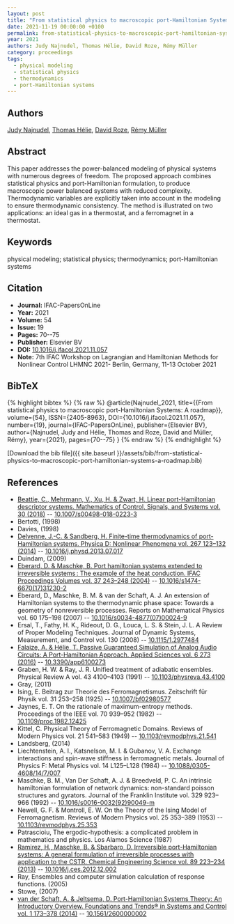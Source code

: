 ```yaml
---
layout: post
title: "From statistical physics to macroscopic port-Hamiltonian Systems: A roadmap"
date: 2021-11-19 00:00:00 +0100
permalink: from-statistical-physics-to-macroscopic-port-hamiltonian-systems-a-roadmap
year: 2021
authors: Judy Najnudel, Thomas Hélie, David Roze, Rémy Müller
category: proceedings
tags:
  - physical modeling
  - statistical physics
  - thermodynamics
  - port-Hamiltonian systems
---
```

 
## Authors
[Judy Najnudel](authors/judy-najnudel), [Thomas Hélie](authors/thomas-helie), [David Roze](authors/david-roze), [Rémy Müller](authors/remy-muller)
 
## Abstract
This paper addresses the power-balanced modeling of physical systems with numerous degrees of freedom. The proposed approach combines statistical physics and port-Hamiltonian formulation, to produce macroscopic power balanced systems with reduced complexity. Thermodynamic variables are explicitly taken into account in the modeling to ensure thermodynamic consistency. The method is illustrated on two applications: an ideal gas in a thermostat, and a ferromagnet in a thermostat.
 
## Keywords
physical modeling; statistical physics; thermodynamics; port-Hamiltonian systems
 
## Citation
- **Journal:** IFAC-PapersOnLine
- **Year:** 2021
- **Volume:** 54
- **Issue:** 19
- **Pages:** 70--75
- **Publisher:** Elsevier BV
- **DOI:** [10.1016/j.ifacol.2021.11.057](https://doi.org/10.1016/j.ifacol.2021.11.057)
- **Note:** 7th IFAC Workshop on Lagrangian and Hamiltonian Methods for Nonlinear Control LHMNC 2021- Berlin, Germany, 11-13 October 2021
 
## BibTeX
{% highlight bibtex %}
{% raw %}
@article{Najnudel_2021,
  title={{From statistical physics to macroscopic port-Hamiltonian Systems: A roadmap}},
  volume={54},
  ISSN={2405-8963},
  DOI={10.1016/j.ifacol.2021.11.057},
  number={19},
  journal={IFAC-PapersOnLine},
  publisher={Elsevier BV},
  author={Najnudel, Judy and Hélie, Thomas and Roze, David and Müller, Rémy},
  year={2021},
  pages={70--75}
}
{% endraw %}
{% endhighlight %}
 
[Download the bib file]({{ site.baseurl }}/assets/bib/from-statistical-physics-to-macroscopic-port-hamiltonian-systems-a-roadmap.bib)
 
## References
- [Beattie, C., Mehrmann, V., Xu, H. & Zwart, H. Linear port-Hamiltonian descriptor systems. Mathematics of Control, Signals, and Systems vol. 30 (2018)](linear-port-hamiltonian-descriptor-systems) -- [10.1007/s00498-018-0223-3](https://doi.org/10.1007/s00498-018-0223-3)
- Bertotti, (1998)
- Davies, (1998)
- [Delvenne, J.-C. & Sandberg, H. Finite-time thermodynamics of port-Hamiltonian systems. Physica D: Nonlinear Phenomena vol. 267 123–132 (2014)](finite-time-thermodynamics-of-port-hamiltonian-systems) -- [10.1016/j.physd.2013.07.017](https://doi.org/10.1016/j.physd.2013.07.017)
- Duindam, (2009)
- [Eberard, D. & Maschke, B. Port hamiltonian systems extended to irreversible systems : The example of the heat conduction. IFAC Proceedings Volumes vol. 37 243–248 (2004)](port-hamiltonian-systems-extended-to-irreversible-systems-the-example-of-the-heat-conduction) -- [10.1016/s1474-6670(17)31230-2](https://doi.org/10.1016/s1474-6670(17)31230-2)
- Eberard, D., Maschke, B. M. & van der Schaft, A. J. An extension of Hamiltonian systems to the thermodynamic phase space: Towards a geometry of nonreversible processes. Reports on Mathematical Physics vol. 60 175–198 (2007) -- [10.1016/s0034-4877(07)00024-9](https://doi.org/10.1016/s0034-4877(07)00024-9)
- Ersal, T., Fathy, H. K., Rideout, D. G., Louca, L. S. & Stein, J. L. A Review of Proper Modeling Techniques. Journal of Dynamic Systems, Measurement, and Control vol. 130 (2008) -- [10.1115/1.2977484](https://doi.org/10.1115/1.2977484)
- [Falaize, A. & Hélie, T. Passive Guaranteed Simulation of Analog Audio Circuits: A Port-Hamiltonian Approach. Applied Sciences vol. 6 273 (2016)](passive-guaranteed-simulation-of-analog-audio-circuits-a-port-hamiltonian-approach) -- [10.3390/app6100273](https://doi.org/10.3390/app6100273)
- Graben, H. W. & Ray, J. R. Unified treatment of adiabatic ensembles. Physical Review A vol. 43 4100–4103 (1991) -- [10.1103/physreva.43.4100](https://doi.org/10.1103/physreva.43.4100)
- Gray, (2011)
- Ising, E. Beitrag zur Theorie des Ferromagnetismus. Zeitschrift für Physik vol. 31 253–258 (1925) -- [10.1007/bf02980577](https://doi.org/10.1007/bf02980577)
- Jaynes, E. T. On the rationale of maximum-entropy methods. Proceedings of the IEEE vol. 70 939–952 (1982) -- [10.1109/proc.1982.12425](https://doi.org/10.1109/proc.1982.12425)
- Kittel, C. Physical Theory of Ferromagnetic Domains. Reviews of Modern Physics vol. 21 541–583 (1949) -- [10.1103/revmodphys.21.541](https://doi.org/10.1103/revmodphys.21.541)
- Landsberg, (2014)
- Liechtenstein, A. I., Katsnelson, M. I. & Gubanov, V. A. Exchange interactions and spin-wave stiffness in ferromagnetic metals. Journal of Physics F: Metal Physics vol. 14 L125–L128 (1984) -- [10.1088/0305-4608/14/7/007](https://doi.org/10.1088/0305-4608/14/7/007)
- Maschke, B. M., Van Der Schaft, A. J. & Breedveld, P. C. An intrinsic hamiltonian formulation of network dynamics: non-standard poisson structures and gyrators. Journal of the Franklin Institute vol. 329 923–966 (1992) -- [10.1016/s0016-0032(92)90049-m](https://doi.org/10.1016/s0016-0032(92)90049-m)
- Newell, G. F. & Montroll, E. W. On the Theory of the Ising Model of Ferromagnetism. Reviews of Modern Physics vol. 25 353–389 (1953) -- [10.1103/revmodphys.25.353](https://doi.org/10.1103/revmodphys.25.353)
- Patrascioiu, The ergodic-hypothesis: a complicated problem in mathematics and physics. Los Alamos Science (1987)
- [Ramirez, H., Maschke, B. & Sbarbaro, D. Irreversible port-Hamiltonian systems: A general formulation of irreversible processes with application to the CSTR. Chemical Engineering Science vol. 89 223–234 (2013)](irreversible-port-hamiltonian-systems-a-general-formulation-of-irreversible-processes-with-application-to-the-cstr) -- [10.1016/j.ces.2012.12.002](https://doi.org/10.1016/j.ces.2012.12.002)
- Ray, Ensembles and computer simulation calculation of response functions. (2005)
- Stowe, (2007)
- [van der Schaft, A. & Jeltsema, D. Port-Hamiltonian Systems Theory: An Introductory Overview. Foundations and Trends® in Systems and Control vol. 1 173–378 (2014)](port-hamiltonian-systems-theory-an-introductory-overview) -- [10.1561/2600000002](https://doi.org/10.1561/2600000002)

